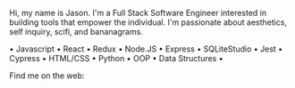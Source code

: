 Hi, my name is Jason. I'm a Full Stack Software Engineer interested in building tools that empower the individual. I'm passionate about aesthetics, self inquiry, scifi, and bananagrams. 

• Javascript  • React      • Redux 
• Node.JS     • Express    • SQLiteStudio
• Jest        • Cypress    • HTML/CSS
• Python      • OOP        • Data Structures •

Find me on the web: 

